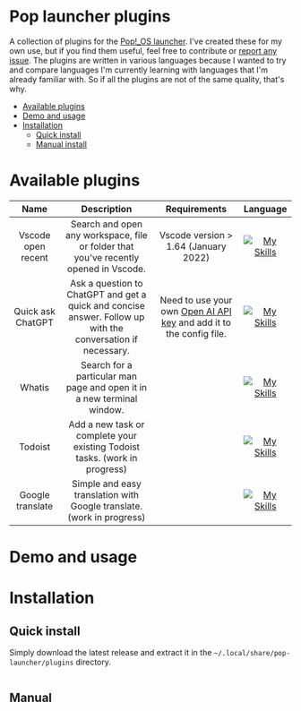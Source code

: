 # Pop launcher plugins

A collection of plugins for the [Pop!\_OS launcher](https://github.com/pop-os/launcher).
I've created these for my own use, but if you find them useful, feel free to contribute or [report any issue](https://github.com/Jeusto/pop-launcher-plugins/issues/new).
The plugins are written in various languages because I wanted to try and compare languages I'm currently learning with languages that I'm already familiar with. So if all the plugins are not of the same quality, that's why.

- [Available plugins](#available-plugins)
- [Demo and usage](#demo-and-usage)
- [Installation](#installation)
  - [Quick install](#quick-install)
  - [Manual install](#manual)

# Available plugins

|        Name        |                                                 Description                                                 |                                                  Requirements                                                  |                                  Language                                   |
| :----------------: | :---------------------------------------------------------------------------------------------------------: | :------------------------------------------------------------------------------------------------------------: | :-------------------------------------------------------------------------: |
| Vscode open recent |            Search and open any workspace, file or folder that you've recently opened in Vscode.             |                                      Vscode version > 1.64 (January 2022)                                      |  [![My Skills](https://skillicons.dev/icons?i=ts)](https://skillicons.dev)  |
| Quick ask ChatGPT  | Ask a question to ChatGPT and get a quick and concise answer. Follow up with the conversation if necessary. | Need to use your own [Open AI API key](https://www.npmjs.com/package/commander) and add it to the config file. |  [![My Skills](https://skillicons.dev/icons?i=go)](https://skillicons.dev)  |
|       Whatis       |                   Search for a particular man page and open it in a new terminal window.                    |                                                                                                                |  [![My Skills](https://skillicons.dev/icons?i=py)](https://skillicons.dev)  |
|      Todoist       |                 Add a new task or complete your existing Todoist tasks. (work in progress)                  |                                                                                                                |  [![My Skills](https://skillicons.dev/icons?i=ts)](https://skillicons.dev)  |
|  Google translate  |                    Simple and easy translation with Google translate. (work in progress)                    |                                                                                                                | [![My Skills](https://skillicons.dev/icons?i=rust)](https://skillicons.dev) |

# Demo and usage

# Installation

## Quick install

Simply download the latest release and extract it in the `~/.local/share/pop-launcher/plugins` directory.

```bash

```

## Manual

```sh

```
